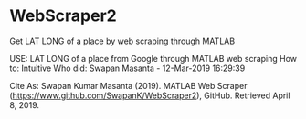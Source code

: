 # WebScraper2
Get LAT LONG of a place by web scraping through MATLAB

USE: LAT LONG of a place from Google through MATLAB web scraping
How to: Intuitive 
Who did: Swapan Masanta - 12-Mar-2019 16:29:39




Cite As: Swapan Kumar Masanta (2019). MATLAB Web Scraper (https://www.github.com/SwapanK/WebScraper2), GitHub. Retrieved April 8, 2019.
